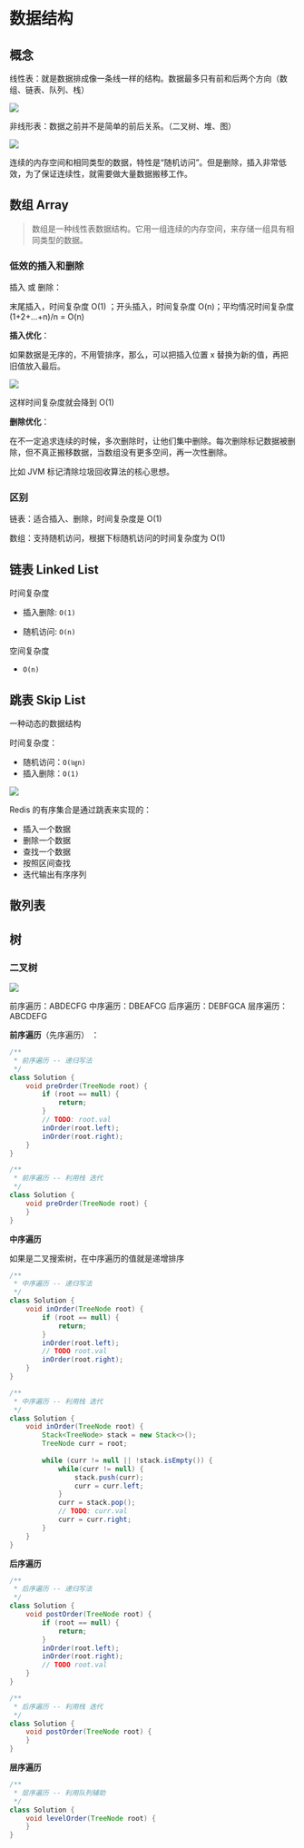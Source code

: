 # 数据结构

## 概念

线性表：就是数据排成像一条线一样的结构。数据最多只有前和后两个方向（数组、链表、队列、栈）

![](http://file.wangsijie.top/blog/20200321153234.png)

非线形表：数据之前并不是简单的前后关系。（二叉树、堆、图）

![](http://file.wangsijie.top/blog/20200321153255.png)



连续的内存空间和相同类型的数据，特性是“随机访问”。但是删除，插入非常低效，为了保证连续性，就需要做大量数据搬移工作。



## 数组 Array

> 数组是一种线性表数据结构。它用一组连续的内存空间，来存储一组具有相同类型的数据。



### 低效的插入和删除

插入 或 删除：

末尾插入，时间复杂度 O(1) ；开头插入，时间复杂度 O(n)；平均情况时间复杂度 (1+2+...+n)/n = O(n)



**插入优化**：

如果数据是无序的，不用管排序，那么，可以把插入位置 x 替换为新的值，再把旧值放入最后。

![](http://file.wangsijie.top/blog/20200321154603.png)

这样时间复杂度就会降到 O(1)



**删除优化**：

在不一定追求连续的时候，多次删除时，让他们集中删除。每次删除标记数据被删除，但不真正搬移数据，当数组没有更多空间，再一次性删除。

比如 JVM 标记清除垃圾回收算法的核心思想。



### 区别

链表：适合插入、删除，时间复杂度是 O(1)

数组：支持随机访问，根据下标随机访问的时间复杂度为 O(1)





## 链表 Linked List

时间复杂度

- 插入删除: `O(1)`

- 随机访问: `O(n)`

空间复杂度

- `O(n)`





## 跳表 Skip List

一种动态的数据结构



时间复杂度：

- 随机访问：`O(㏒n)`
- 插入删除：`O(1)`



![](http://file.wangsijie.top/blog/20200602203729.png)

 Redis 的有序集合是通过跳表来实现的：

- 插入一个数据
- 删除一个数据
- 查找一个数据
- 按照区间查找
- 迭代输出有序序列



## 散列表





## 树



### 二叉树

![](http://file.wangsijie.top/blog/20200808111444.jpg)



前序遍历：ABDECFG
中序遍历：DBEAFCG
后序遍历：DEBFGCA
层序遍历：ABCDEFG



**前序遍历**（先序遍历） ：

```java
/**
 * 前序遍历 -- 递归写法
 */
class Solution {
	void preOrder(TreeNode root) {
        if (root == null) {
            return;
        }
        // TODO: root.val
        inOrder(root.left);
        inOrder(root.right);
    }
}
```

```java
/**
 * 前序遍历 -- 利用栈 迭代
 */
class Solution {
	void preOrder(TreeNode root) {
    }
}
```



**中序遍历**

如果是二叉搜索树，在中序遍历的值就是递增排序

```java
/**
 * 中序遍历 -- 递归写法
 */
class Solution {
	void inOrder(TreeNode root) {
        if (root == null) {
            return;
        }
        inOrder(root.left);
        // TODO root.val
        inOrder(root.right);
    }
}
```

```java
/**
 * 中序遍历 -- 利用栈 迭代
 */
class Solution {
	void inOrder(TreeNode root) {
        Stack<TreeNode> stack = new Stack<>();
        TreeNode curr = root;
        
        while (curr != null || !stack.isEmpty()) {
            while(curr != null) {
                stack.push(curr);
                curr = curr.left;
            }
            curr = stack.pop();
            // TODO: curr.val
            curr = curr.right;
        }
    }
}
```



**后序遍历**

```java
/**
 * 后序遍历 -- 递归写法
 */
class Solution {
	void postOrder(TreeNode root) {
        if (root == null) {
            return;
        }
        inOrder(root.left);
        inOrder(root.right);
        // TODO root.val
    }
}
```

```java
/**
 * 后序遍历 -- 利用栈 迭代
 */
class Solution {
	void postOrder(TreeNode root) {
    }
}
```



**层序遍历**

```java
/**
 * 层序遍历 -- 利用队列辅助
 */
class Solution {
	void levelOrder(TreeNode root) {
    }
}
```

